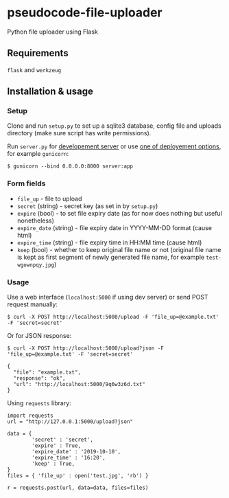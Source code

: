 # pseudocode-file-uploader
Python file uploader using Flask

## Requirements
`flask` and `werkzeug`

## Installation & usage
### Setup
Clone and run `setup.py` to set up a sqlite3 database, config file and uploads directory (make sure script has write permissions).

Run `server.py` for [developement server](http://flask.pocoo.org/docs/1.0/server/) or use [one of deployement options](http://flask.pocoo.org/docs/0.12/deploying/#deployment),
for example `gunicorn`:
```
$ gunicorn --bind 0.0.0.0:8000 server:app
```

### Form fields
* `file_up` - file to upload
* `secret` (string) - secret key (as set in by `setup.py`)
* `expire` (bool) - to set file expiry date (as for now does nothing but useful nonetheless)
* `expire_date` (string) - file expiry date in YYYY-MM-DD format (cause html)
* `expire_time` (string) - file expiry time in HH:MM time (cause html)
* `keep` (bool) - whether to keep original file name or not (original file name is kept as first segment of newly generated file name, for example `test-wgownpqy.jpg`)

### Usage
Use a web interface (`localhost:5000` if using dev server) or send POST request manually:
```
$ curl -X POST http://localhost:5000/upload -F 'file_up=@example.txt' -F 'secret=secret'
```
Or for JSON response:
```
$ curl -X POST http://localhost:5000/upload?json -F 'file_up=@example.txt' -F 'secret=secret'

{
  "file": "example.txt", 
  "response": "ok", 
  "url": "http://localhost:5000/9q6w3z6d.txt"
}
```

Using `requests` library:
```
import requests
url = "http://127.0.0.1:5000/upload?json"

data = {
        'secret' : 'secret',
        'expire' : True,
        'expire_date' : '2019-10-10',
        'expire_time' : '16:20',
        'keep' : True,
}
files = { 'file_up' : open('test.jpg', 'rb') }

r = requests.post(url, data=data, files=files)
```